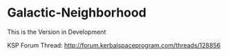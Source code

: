 # Galactic-Neighborhood

This is the Version in Development

KSP Forum Thread: http://forum.kerbalspaceprogram.com/threads/128856
